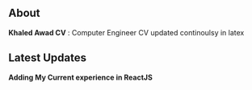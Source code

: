 ## About

**Khaled Awad CV** : Computer Engineer CV updated continoulsy in latex 

## Latest Updates

**Adding My Current experience in ReactJS**
